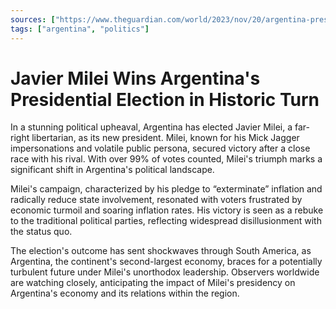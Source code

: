 ```yaml
---
sources: ["https://www.theguardian.com/world/2023/nov/20/argentina-presidential-election-far-right-libertarian-javier-milei-wins-after-rival-concedes", "https://www.cnn.com/2023/11/19/world/argentina-vote-milei-massa-nov-19/index.html"]
tags: ["argentina", "politics"]
---
```


# Javier Milei Wins Argentina's Presidential Election in Historic Turn

In a stunning political upheaval, Argentina has elected Javier Milei, a far-right libertarian, as its new president. Milei, known for his Mick Jagger impersonations and volatile public persona, secured victory after a close race with his rival. With over 99% of votes counted, Milei's triumph marks a significant shift in Argentina's political landscape.

Milei's campaign, characterized by his pledge to “exterminate” inflation and radically reduce state involvement, resonated with voters frustrated by economic turmoil and soaring inflation rates. His victory is seen as a rebuke to the traditional political parties, reflecting widespread disillusionment with the status quo.

The election's outcome has sent shockwaves through South America, as Argentina, the continent's second-largest economy, braces for a potentially turbulent future under Milei's unorthodox leadership. Observers worldwide are watching closely, anticipating the impact of Milei's presidency on Argentina's economy and its relations within the region.
